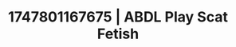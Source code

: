 ---
categories:
- Babysitter scenario
- Kinky dreams
- Naughty expression
- Athlete
- Public sex
image: /assets/images/1747801167675.jpg
layout: post
seo:
  description: Featured content with artistic ABDL Play, Scat Fetish. HD images available.
  keywords: ABDL Play, Scat Fetish
  og_image: /assets/images/1747801167675.jpg
  schema_type: VisualArtwork
tags:
- ABDL Play
- Scat Fetish
- '#1747801167675'
title: 1747801167675 | ABDL Play Scat Fetish
---